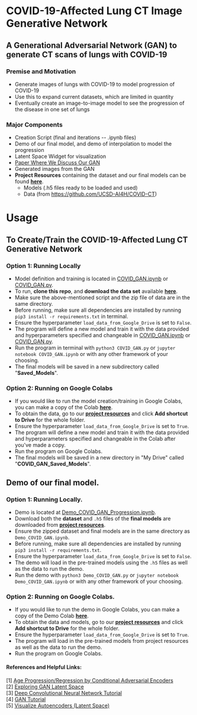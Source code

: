 # COVID-19-Affected Lung CT Image Generative Network

## A Generational Adversarial Network (GAN) to generate CT scans of lungs with COVID-19

### Premise and Motivation
- Generate images of lungs with COVID-19 to model progression of COVID-19
- Use this to expand current datasets, which are limited in quantity
- Eventually create an image-to-image model to see the progression of the disease in one set of lungs

### Major Components
- Creation Script (final and iterations -- .ipynb files)
- Demo of our final model, and demo of interpolation to model the progression
- Latent Space Widget for visualization
- [Paper Where We Discuss Our GAN](https://github.com/jcgubbi/COVID-19-Affected-Lung-CT-Generative-Network/blob/master/Modeling_COVID_19_Using_GANs__Final_Paper_.pdf)
- Generated images from the GAN
- **Project Resources** containing the dataset and our final models can be found **[here](https://drive.google.com/drive/folders/1ESqVMTe4f85d9Sk5GHlsxbI8U770WLOc?usp=sharing)**. 
  - Models (.h5 files ready to be loaded and used)
  - Data (from https://github.com/UCSD-AI4H/COVID-CT)

# Usage
## To Create/Train the COVID-19-Affected Lung CT Generative Network
### Option 1: Running Locally
- Model definition and training is located in [COVID_GAN.ipynb](https://github.com/jcgubbi/COVID-19-Affected-Lung-CT-Generative-Network/blob/master/COVID_GAN.ipynb) or [COVID_GAN.py](https://github.com/jcgubbi/COVID-19-Affected-Lung-CT-Generative-Network/blob/master/COVID_GAN.py).  
- To run, **clone this repo**, and **download the data set** available **[here](https://drive.google.com/drive/folders/1ESqVMTe4f85d9Sk5GHlsxbI8U770WLOc?usp=sharing)**.  
- Make sure the above-mentioned script and the zip file of data are in the same directory.   
- Before running, make sure all dependencies are installed by running `pip3 install -r requirements.txt` in terminal. 
- Ensure the hyperparameter `load_data_from_Google_Drive` is set to `False`.  
- The program will define a new model and train it with the data provided and hyperparameters specified and changeable in [COVID_GAN.ipynb](https://github.com/jcgubbi/COVID-19-Affected-Lung-CT-Generative-Network/blob/master/COVID_GAN.ipynb) or [COVID_GAN.py](https://github.com/jcgubbi/COVID-19-Affected-Lung-CT-Generative-Network/blob/master/COVID_GAN.py).  
- Run the program in terminal with `python3 COVID_GAN.py` or `jupyter notebook COVID_GAN.ipynb` or with any other framework of your choosing.  
- The final models will be saved in a new subdirectory called "**Saved_Models**".  
### Option 2: Running on Google Colabs
- If you would like to run the model creation/training in Google Colabs, you can make a copy of the Colab **[here](https://colab.research.google.com/drive/1pakKK8eU6wgn_2Wi_ibKGBlUGXY6dO5W?usp=sharing)**. 
- To obtain the data, go to our **[project resources](https://drive.google.com/drive/folders/1ESqVMTe4f85d9Sk5GHlsxbI8U770WLOc?usp=sharing)** and click **Add shortcut to Drive** for the whole folder.  
- Ensure the hyperparameter `load_data_from_Google_Drive` is set to `True`.  
- The program will define a new model and train it with the data provided and hyperparameters specified and changeable in the Colab after you've made a copy.  
- Run the program on Google Colabs.  
- The final models will be saved in a new directory in "My Drive" called "**COVID_GAN_Saved_Models**". 

## Demo of our final model. 
### Option 1: Running Locally. 
- Demo is located at [Demo_COVID_GAN_Progression.ipynb](https://github.com/jcgubbi/COVID-19-Affected-Lung-CT-Generative-Network/blob/master/Demo_COVID_GAN_Progression.ipynb).  
- Download both the **dataset** and `.h5` files of the **final models** are downloaded from **[project resources](https://drive.google.com/drive/folders/1ESqVMTe4f85d9Sk5GHlsxbI8U770WLOc?usp=sharing)**.  
- Ensure the zipped dataset and final models are in the same directory as `Demo_COVID_GAN.ipynb`.  
- Before running, make sure all dependencies are installed by running `pip3 install -r requirements.txt`.  
- Ensure the hyperparameter `load_data_from_Google_Drive` is set to `False`.  
- The demo will load in the pre-trained models using the `.h5` files as well as the data to run the demo.  
- Run the demo with `python3 Demo_COVID_GAN.py` or `jupyter notebook Demo_COVID_GAN.ipynb` or with any other framework of your choosing.  
### Option 2: Running on Google Colabs. 
- If you would like to run the demo in Google Colabs, you can make a copy of the Demo Colab **[here](https://colab.research.google.com/drive/15NN5DZNQCFVkwy8P16bSpWY11iw2iv03?usp=sharing)**. 
- To obtain the data and models, go to our **[project resources](https://drive.google.com/drive/folders/1ESqVMTe4f85d9Sk5GHlsxbI8U770WLOc?usp=sharing)** and click **Add shortcut to Drive** for the whole folder.  
- Ensure the hyperparameter `load_data_from_Google_Drive` is set to `True`.  
- The program will load in the pre-trained models from project resources as well as the data to run the demo.  
- Run the program on Google Colabs.   

#### References and Helpful Links:
[1] [Age Progression/Regression by Conditional Adversarial Encoders](https://arxiv.org/pdf/1702.08423.pdf)  
[2] [Exploring GAN Latent Space](https://machinelearningmastery.com/how-to-interpolate-and-perform-vector-arithmetic-with-faces-using-a-generative-adversarial-network/)  
[3] [Deep Convolutional Neural Network Tutorial](https://www.tensorflow.org/tutorials/generative/dcgan)  
[4] [GAN Tutorial](https://towardsdatascience.com/generative-adversarial-network-gan-for-dummies-a-step-by-step-tutorial-fdefff170391)  
[5] [Visualize Autoencoders (Latent Space)](https://douglasduhaime.com/posts/visualizing-latent-spaces.html)
